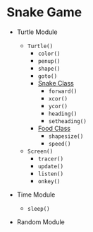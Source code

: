 # Snake Game
- Turtle Module
    - `Turtle()`
        - `color()`
        - `penup()`
        - `shape()`
        - `goto()`
        - [Snake Class](./snake.py)
            - `forward()`
            - `xcor()`
            - `ycor()`
            - `heading()`
            - `setheading()`
        - [Food Class](./)
            - `shapesize()`
            - `speed()`
    - `Screen()`
        - `tracer()`
        - `update()`
        - `listen()`
        - `onkey()`
- Time Module
    - `sleep()`

- Random Module




